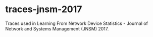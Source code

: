 # traces-jnsm-2017
Traces used in Learning From Network Device Statistics - Journal of Network and Systems Management (JNSM) 2017.
